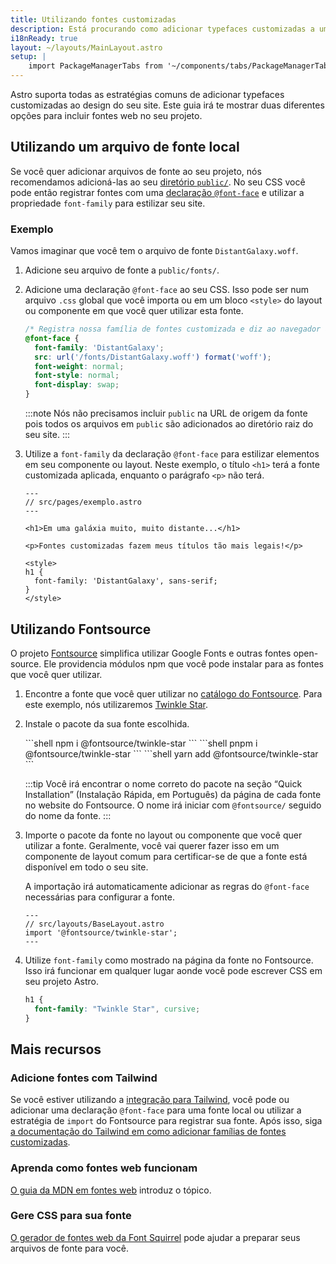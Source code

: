 ```yaml
---
title: Utilizando fontes customizadas
description: Está procurando como adicionar typefaces customizadas a um website Astro? Utilize Google Fonts com Fontsource ou adicione uma fonte de sua escolha.
i18nReady: true
layout: ~/layouts/MainLayout.astro
setup: |
    import PackageManagerTabs from '~/components/tabs/PackageManagerTabs.astro';
---
```



Astro suporta todas as estratégias comuns de adicionar typefaces customizadas ao design do seu site. Este guia irá te mostrar duas diferentes opções para incluir fontes web no seu projeto.

## Utilizando um arquivo de fonte local

Se você quer adicionar arquivos de fonte ao seu projeto, nós recomendamos adicioná-las ao seu [diretório `public/`](/pt-BR/core-concepts/project-structure/#public). No seu CSS você pode então registrar fontes com uma [declaração `@font-face`](https://developer.mozilla.org/pt-BR/docs/Web/CSS/@font-face) e utilizar a propriedade `font-family` para estilizar seu site.

### Exemplo

Vamos imaginar que você tem o arquivo de fonte `DistantGalaxy.woff`.

1. Adicione seu arquivo de fonte a `public/fonts/`.

2. Adicione uma declaração `@font-face` ao seu CSS. Isso pode ser num arquivo `.css` global que você importa ou em um bloco `<style>` do layout ou componente em que você quer utilizar esta fonte.

    ```css
    /* Registra nossa família de fontes customizada e diz ao navegador aonde encontrá-la. */
    @font-face {
      font-family: 'DistantGalaxy';
      src: url('/fonts/DistantGalaxy.woff') format('woff');
      font-weight: normal;
      font-style: normal;
      font-display: swap;
    }
    ```

    :::note
    Nós não precisamos incluir `public` na URL de origem da fonte pois todos os arquivos em `public` são adicionados ao diretório raiz do seu site.
    :::

3. Utilize a `font-family` da declaração `@font-face` para estilizar elementos em seu componente ou layout. Neste exemplo, o título `<h1>` terá a fonte customizada aplicada, enquanto o parágrafo `<p>` não terá.

    ```astro {10-12}
    ---
    // src/pages/exemplo.astro
    ---

    <h1>Em uma galáxia muito, muito distante...</h1>

    <p>Fontes customizadas fazem meus títulos tão mais legais!</p>

    <style>
    h1 {
      font-family: 'DistantGalaxy', sans-serif;
    }
    </style>
    ```

## Utilizando Fontsource

O projeto [Fontsource](https://fontsource.org/) simplifica utilizar Google Fonts e outras fontes open-source. Ele providencia módulos npm que você pode instalar para as fontes que você quer utilizar.

1. Encontre a fonte que você quer utilizar no [catálogo do Fontsource](https://fontsource.org/fonts). Para este exemplo, nós utilizaremos [Twinkle Star](https://fontsource.org/fonts/twinkle-star).

2. Instale o pacote da sua fonte escolhida.

    <PackageManagerTabs>
      <Fragment slot="npm">
      ```shell
      npm i @fontsource/twinkle-star
      ```
      </Fragment>
      <Fragment slot="pnpm">
      ```shell
      pnpm i @fontsource/twinkle-star
      ```
      </Fragment>
      <Fragment slot="yarn">
      ```shell
      yarn add @fontsource/twinkle-star
      ```
      </Fragment>
    </PackageManagerTabs>

    :::tip
    Você irá encontrar o nome correto do pacote na seção “Quick Installation” (Instalação Rápida, em Português) da página de cada fonte no website do Fontsource. O nome irá iniciar com `@fontsource/` seguido do nome da fonte.
    :::

3. Importe o pacote da fonte no layout ou componente que você quer utilizar a fonte. Geralmente, você vai querer fazer isso em um componente de layout comum para certificar-se de que a fonte está disponível em todo o seu site.

    A importação irá automaticamente adicionar as regras do `@font-face` necessárias para configurar a fonte.

    ```astro
    ---
    // src/layouts/BaseLayout.astro
    import '@fontsource/twinkle-star';
    ---
    ```

4. Utilize `font-family` como mostrado na página da fonte no Fontsource. Isso irá funcionar em qualquer lugar aonde você pode escrever CSS em seu projeto Astro.

    ```css
    h1 {
      font-family: "Twinkle Star", cursive;
    }
    ```

## Mais recursos

### Adicione fontes com Tailwind

Se você estiver utilizando a [integração para Tailwind](/pt-br/guides/integrations-guide/tailwind/), você pode ou adicionar uma declaração `@font-face` para uma fonte local ou utilizar a estratégia de `import` do Fontsource para registrar sua fonte. Após isso, siga [a documentação do Tailwind em como adicionar famílias de fontes customizadas](https://tailwindcss.com/docs/font-family#using-custom-values).

### Aprenda como fontes web funcionam

[O guia da MDN em fontes web](https://developer.mozilla.org/en-US/docs/Learn/CSS/Styling_text/Web_fonts) introduz o tópico.

### Gere CSS para sua fonte

[O gerador de fontes web da Font Squirrel](https://www.fontsquirrel.com/tools/webfont-generator) pode ajudar a preparar seus arquivos de fonte para você.

